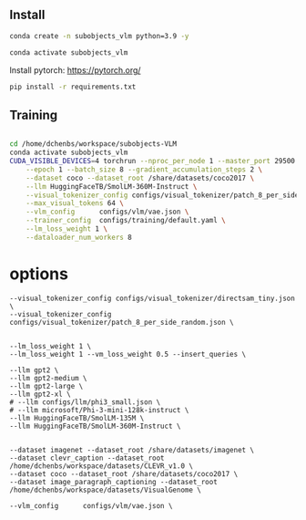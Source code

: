 
## Install

```bash
conda create -n subobjects_vlm python=3.9 -y

conda activate subobjects_vlm

```

Install pytorch: https://pytorch.org/

```bash
pip install -r requirements.txt
```


## Training

```bash

cd /home/dchenbs/workspace/subobjects-VLM
conda activate subobjects_vlm
CUDA_VISIBLE_DEVICES=4 torchrun --nproc_per_node 1 --master_port 29500 train.py \
    --epoch 1 --batch_size 8 --gradient_accumulation_steps 2 \
    --dataset coco --dataset_root /share/datasets/coco2017 \
    --llm HuggingFaceTB/SmolLM-360M-Instruct \
    --visual_tokenizer_config configs/visual_tokenizer/patch_8_per_side_random.json \
    --max_visual_tokens 64 \
    --vlm_config      configs/vlm/vae.json \
    --trainer_config  configs/training/default.yaml \
    --lm_loss_weight 1 \
    --dataloader_num_workers 8


```


# options    

    --visual_tokenizer_config configs/visual_tokenizer/directsam_tiny.json \
    --visual_tokenizer_config configs/visual_tokenizer/patch_8_per_side_random.json \


    --lm_loss_weight 1 \
    --lm_loss_weight 1 --vm_loss_weight 0.5 --insert_queries \

    --llm gpt2 \
    --llm gpt2-medium \
    --llm gpt2-large \
    --llm gpt2-xl \
    # --llm configs/llm/phi3_small.json \
    # --llm microsoft/Phi-3-mini-128k-instruct \
    --llm HuggingFaceTB/SmolLM-135M \
    --llm HuggingFaceTB/SmolLM-360M-Instruct \


    --dataset imagenet --dataset_root /share/datasets/imagenet \
    --dataset clevr_caption --dataset_root /home/dchenbs/workspace/datasets/CLEVR_v1.0 \
    --dataset coco --dataset_root /share/datasets/coco2017 \
    --dataset image_paragraph_captioning --dataset_root /home/dchenbs/workspace/datasets/VisualGenome \

    --vlm_config      configs/vlm/vae.json \
